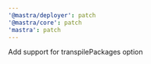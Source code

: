 ```yaml
---
'@mastra/deployer': patch
'@mastra/core': patch
'mastra': patch
---
```


Add support for transpilePackages option

